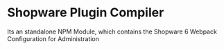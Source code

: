# Shopware Plugin Compiler

Its an standalone NPM Module, which contains the Shopware 6 Webpack Configuration for Administration
